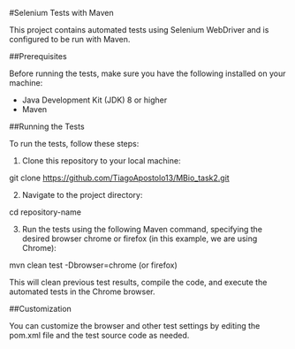 #Selenium Tests with Maven

This project contains automated tests using Selenium WebDriver and is configured to be run with Maven.

##Prerequisites

Before running the tests, make sure you have the following installed on your machine:

- Java Development Kit (JDK) 8 or higher
- Maven

##Running the Tests

To run the tests, follow these steps:

1. Clone this repository to your local machine:

git clone https://github.com/TiagoApostolo13/MBio_task2.git

2. Navigate to the project directory:

cd repository-name

3. Run the tests using the following Maven command, specifying the desired browser chrome or firefox (in this example, we are using Chrome):

mvn clean test -Dbrowser=chrome (or firefox)

This will clean previous test results, compile the code, and execute the automated tests in the Chrome browser.

##Customization

You can customize the browser and other test settings by editing the pom.xml file and the test source code as needed.
